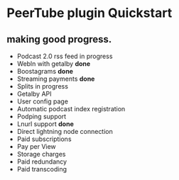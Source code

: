 # PeerTube plugin Quickstart

making good progress.    
----------     

- Podcast 2.0 rss feed in progress
- Webln with getalby **done**
- Boostagrams **done**
- Streaming payments **done**
- Splits in progress
- Getalby API
- User config page
- Automatic podcast index registration
- Podping support
- Lnurl support **done**
- Direct lightning node connection
- Paid subscriptions
- Pay per View
- Storage charges
- Paid redundancy
- Paid transcoding


